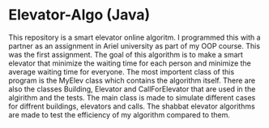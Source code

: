# Elevator-Algo (Java)
This repository is a smart elevator online algoritm.
I programmed this with a partner as an assignment in Ariel university as part of my OOP course.
This was the first assignment.
The goal of this algorithm is to make a smart elevator that minimize the waiting time for each person and minimize the average waiting time for everyone.
The most importent class of this program is the MyElev class which contains the algorithm itself.
There are also the classes Building, Elevator and CallForElevator that are used in the algirithm and the tests.
The main class is made to simulate different cases for diffrent buildings, elevators and calls.
The shabbat elevator algorithms are made to test the efficiency of my algorithm compared to them.
